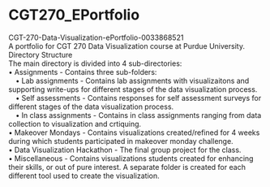 # CGT270_EPortfolio
CGT-270-Data-Visualization-ePortfolio-0033868521\
A portfolio for CGT 270 Data Visualization course at Purdue University.\
Directory Structure\
The main directory is divided into 4 sub-directories:\
• Assignments - Contains three sub-folders:\
  	&emsp;• Lab assignments - Contains lab assignments with visualizaitons and supporting write-ups for different stages of the data visualization process.\
  	&emsp;• Self assessments - Contains responses for self assessment surveys for different stages of the data visualization process.\
  	&emsp;• In class assignments - Contains in class assignments ranging from data collection to visualization and crtiquing.\
• Makeover Mondays - Contains visualizations created/refined for 4 weeks during which students participated in makeover monday challenge.\
• Data Visualization Hackathon - The final group project for the class.\
• Miscellaneous - Contains visualizations students created for enhancing their skills, or
out of pure interest. A separate folder is created for each different tool used to create the visualization.
